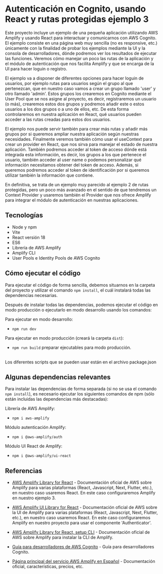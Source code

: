 # Autenticación en Cognito, usando React y rutas protegidas ejemplo 3

Este proyecto incluye un ejemplo de una pequeña aplicación utilizando AWS Amplify y usando React para interactuar y comunicarnos con AWS Cognito. El ejemplo consiste en una página web muy sencilla (no es responsive, etc.) únicamente con la finalidad de probar los ejemplos mediante la UI y la consola de desarrolladores, dónde podremos ver los resultados de ejecutar las funciones. Veremos cómo manejar un poco las rutas de la aplicación y el módulo de autenticación que nos facilita Amplify y que se encarga de la UI para hacer loguin o registro.

El ejemplo va a disponer de diferentes opciones para hacer loguin de usuarios, por ejemplo rutas para usuarios según el grupo al que pertenezcan, que en nuestro caso vamos a crear un grupo llamado 'user' y otro llamado 'admin'. Estos grupos los crearemos en Cognito mediante el User Pool que se nos asigne al proyecto, es decir, registraremos un usuario (o más), crearemos estos dos grupos y podremos añadir este o estos usuarios a los dos grupos o a uno de ellos, etc. De esta forma controlaremos en nuestra aplicación en React, qué usuarios pueden acceder a las rutas creadas para estos dos usuarios.

El ejemplo nos puede servir también para crear más rutas y añadir más grupos por si queremos ampliar nuestra aplicación según nuestras necesidades. Finalmente veremos también cómo usar el useContext para crear un provider en React, que nos sirva para manejar el estado de nuestra aplicación. También podremos acceder al token de acceso dónde está integrada esta información, es decir, los grupos a los que pertenece el usuario, también acceder al user name o podemos personalizar qué información necesitamos obtener del token de acceso. Además, si queremos podremos acceder al token de identificación por si queremos utilizar también la información que contiene.

En definitiva, se trata de un ejemplo muy parecido al ejemplo 2 de rutas protegidas, pero un poco más avanzado en el sentido de que tendremos un Context Provider y usaremos también el Provider que nos ofrece Amplify para integrar el módulo de autenticación en nuestras aplicaciones.

## Tecnologías 

* Node y npm
* Vite
* React versión 18
* ES6
* Librería de AWS Amplify
* Amplify CLI
* User Pools e Identity Pools de AWS Cognito

## Cómo ejecutar el código

Para ejecutar el código de forma sencilla, debemos situarnos en la carpeta del proyecto y utilizar el comando `npm install`, el cuál instalará todas las dependencias necesarias.

Después de instalar todas las dependencias, podemos ejecutar el código en modo producción o ejecutarlo en modo desarrollo usando los comandos:

Para ejecutar en modo desarrollo:
* `npm run dev`   

Para ejecutar en modo producción (creará la carpeta `dist`):
* `npm run build`   preparar ejecutables para modo producción.

<br/>
Los diferentes scripts que se pueden usar están en el archivo package.json

## Algunas dependencias relevantes 

Para instalar las dependencias de forma separada (si no se usa el comando `npm install`), es necesario ejecutar los siguientes comandos de npm (sólo están incluidas las dependencias más destacadas):

Librería de AWS Amplify:

* `npm i aws-amplify`  

Módulo autenticación Amplify:

* `npm i @aws-amplify/auth` 

Módulo UI React de Amplify:

* `npm i @aws-amplify/ui-react`


## Referencias

- [AWS Amplify Library for React](https://docs.amplify.aws/gen1/react/) - Documentación oficial de AWS sobre Amplify para varias plataformas (React, Javascript, Next, Flutter, etc.), en nuestro caso usaremos React. En este caso configuraremos Amplify en nuestro ejemplo 3.

- [AWS Amplify UI Library for React](https://ui.docs.amplify.aws/react/connected-components/authenticator) - Documentación oficial de AWS sobre la UI de Amplify para varias plataformas (React, Javascript, Next, Flutter, etc.), en nuestro caso usaremos React. En este caso configuraremos Amplify en nuestro proyecto para usar el componente 'Authenticator'.

- [AWS Amplify Library for React, setup CLI](https://docs.amplify.aws/react/start/getting-started/installation) - Documentación oficial de AWS sobre Amplify para instalar la CLI de Amplify.

- [Guía para desarrolladores de AWS Cognito](https://docs.aws.amazon.com/es_es/cognito/latest/developerguide/what-is-amazon-cognito.html) - Guía para desarrolladores Cognito.

- [Página principal del servicio AWS Amplify en Español](https://aws.amazon.com/es/amplify) - Documentación oficial, características, precios, etc.
